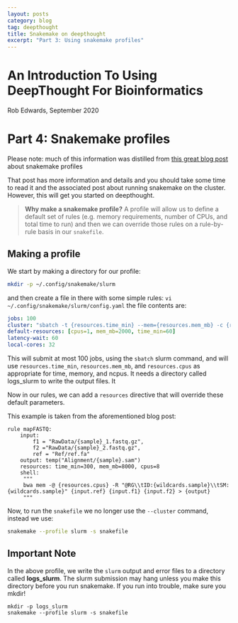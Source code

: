 ```yaml
---
layout: posts
category: blog
tag: deepthought
title: Snakemake on deepthought
excerpt: "Part 3: Using snakemake profiles"
---
```


# An Introduction To Using DeepThought For Bioinformatics

Rob Edwards, September 2020

# Part 4: Snakemake profiles

Please note: much of this information was distilled from [this great blog post](https://www.sichong.site/2020/02/25/snakemake-and-slurm-how-to-manage-workflow-with-resource-constraint-on-hpc/) about snakemake profiles

That post has more information and details and you should take some time to read it and the associated post about running snakemake on the cluster. However, this will get you started on deepthought.

> **Why make a snakemake profile?** A profile will allow us to define a default set of rules (e.g. memory requirements, number of CPUs, and total time to run) and then we can override those rules on a rule-by-rule basis in our `snakefile`.

## Making a profile

We start by making a directory for our profile:

```bash
mkdir -p ~/.config/snakemake/slurm
```

and then create a file in there with some simple rules: `vi ~/.config/snakemake/slurm/config.yaml` the file contents are: 

```yaml
jobs: 100
cluster: "sbatch -t {resources.time_min} --mem={resources.mem_mb} -c {resources.cpus} -o logs_slurm/{rule}_{jobid}.out -e logs_slurm/{rule}_{jobid}.err "
default-resources: [cpus=1, mem_mb=2000, time_min=60]
latency-wait: 60
local-cores: 32
```

This will submit at most 100 jobs, using the `sbatch` slurm command, and will use `resources.time_min`, `resources.mem_mb`, and `resources.cpus` as appropriate for time, memory, and ncpus. It needs a directory called logs_slurm to write the output files. It 


Now in our rules, we can add a `resources` directive that will override these default parameters.

This example is taken from the aforementioned blog post:

```
rule mapFASTQ:
    input: 
        f1 = "RawData/{sample}_1.fastq.gz", 
        f2 ="RawData/{sample}_2.fastq.gz", 
        ref = "Ref/ref.fa"
    output: temp("Alignment/{sample}.sam")
    resources: time_min=300, mem_mb=8000, cpus=8
    shell:
     """
     bwa mem -@ {resources.cpus} -R "@RG\\tID:{wildcards.sample}\\tSM:{wildcards.sample}" {input.ref} {input.f1} {input.f2} > {output}
     """
```

Now, to run the `snakefile` we no longer use the `--cluster` command, instead we use:

```bash
snakemake --profile slurm -s snakefile
```

## Important Note

In the above profile, we write the `slurm` output and error files to a directory called **logs_slurm**. The slurm submission may hang unless you make this directory before you run snakemake. If you run into trouble, make sure you mkdir!

```
mkdir -p logs_slurm
snakemake --profile slurm -s snakefile
```

